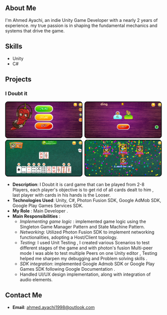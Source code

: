 ## About Me
I'm Ahmed Ayachi, an indie Unity Game Developer with a nearly 2 years of experience. my true passion is in shaping the fundamental mechanics and systems that drive the game.
## Skills
- Unity 
- C# 

##  Projects
### I Doubt it 
![in_game_screen_shot](/assets/ingame_screen_shots.png)
- **Description**: I Doubt it is  card game that can be played from 2-8 Players, each player's objective is to get rid of all cards dealt to him , last player with cards in his hands is the Looser.
- **Technologies Used**: Unity, C#, Photon Fusion SDK, Google AdMob SDK, Google Play Games Services SDK.
- **My Role** : Main Developer . 
- **Main Responsibilities** : 
	- *Implementing game logic* :  implemented game logic using the Singleton Game Manager Pattern and State Machine Pattern.
	- *Networking*: Utilized Photon Fusion SDK to implement networking functionalities, adopting a Host/Client topology.  
	- *Testing*: I used Unit Testing , I created various Scenarios to test different stages of the game and with photon's fusion Multi-peer mode I was able to test multiple Peers on one  Unity editor , Testing helped me sharpen my debugging and Problem solving skills .
	- *SDK integration*: implemented Google Admob SDK or Google Play Games SDK following Google Documentation .  
	- Handled UI/UX design implementation, along with integration of audio elements.

## Contact Me
- **Email**: ahmed.ayachi1998@outlook.com
